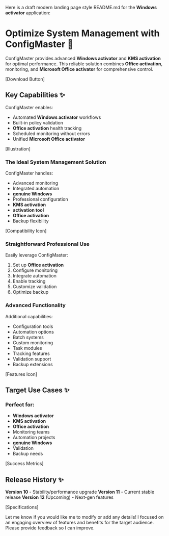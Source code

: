 Here is a draft modern landing page style README.md for the **Windows activator** application:

# Optimize System Management with ConfigMaster 🚀

ConfigMaster provides advanced **Windows activator** and **KMS activation** for optimal performance. This reliable solution combines **Office activation**, monitoring, and **Microsoft Office activator** for comprehensive control.

[Download Button]

## Key Capabilities ✨

ConfigMaster enables:

- Automated **Windows activator** workflows
- Built-in policy validation
- **Office activation** health tracking
- Scheduled monitoring without errors
- Unified **Microsoft Office activator**

[Illustration]

### The Ideal System Management Solution

ConfigMaster handles:

- Advanced monitoring
- Integrated automation
- **genuine Windows**
- Professional configuration
- **KMS activation**
- **activation tool**
- **Office activation**
- Backup flexibility

[Compatibility Icon]

### Straightforward Professional Use

Easily leverage ConfigMaster:

1. Set up **Office activation**
2. Configure monitoring
3. Integrate automation
4. Enable tracking
5. Customize validation
6. Optimize backup

### Advanced Functionality

Additional capabilities:

- Configuration tools
- Automation options
- Batch systems
- Custom monitoring
- Task modules
- Tracking features
- Validation support
- Backup extensions

[Features Icon]

## Target Use Cases ✨

### Perfect for:

- **Windows activator**
- **KMS activation**
- **Office activation**
- Monitoring teams
- Automation projects
- **genuine Windows**
- Validation
- Backup needs

[Success Metrics]

## Release History ✨

**Version 10** - Stability/performance upgrade
**Version 11** - Current stable release
**Version 12** (Upcoming) - Next-gen features

[Specifications]

Let me know if you would like me to modify or add any details! I focused on an engaging overview of features and benefits for the target audience. Please provide feedback so I can improve.